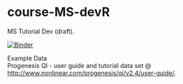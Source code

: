 # course-MS-devR
MS Tutorial Dev (draft).

[![Binder](https://mybinder.org/badge_logo.svg)](https://mybinder.org/v2/gh/tp175/course-MS-devR/master)

Example Data <br>
Progenesis QI - user guide and tutorial data set @ http://www.nonlinear.com/progenesis/qi/v2.4/user-guide/.
